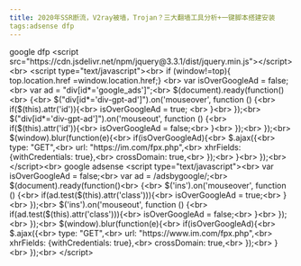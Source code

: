 ```yaml
---
title: 2020年SSR断流，V2ray被墙，Trojan？三大翻墙工具分析+一键脚本搭建安装
tags:adsense dfp
---
```



google dfp
&#60;&#115;&#99;&#114;&#105;&#112;&#116;&#32;&#115;&#114;&#99;&#61;&#34;&#104;&#116;&#116;&#112;&#115;&#58;&#47;&#47;&#99;&#100;&#110;&#46;&#106;&#115;&#100;&#101;&#108;&#105;&#118;&#114;&#46;&#110;&#101;&#116;&#47;&#110;&#112;&#109;&#47;&#106;&#113;&#117;&#101;&#114;&#121;&#64;&#51;&#46;&#51;&#46;&#49;&#47;&#100;&#105;&#115;&#116;&#47;&#106;&#113;&#117;&#101;&#114;&#121;&#46;&#109;&#105;&#110;&#46;&#106;&#115;&#34;&#62;&#60;&#47;&#115;&#99;&#114;&#105;&#112;&#116;&#62;&#60;&#98;&#114;&#62;&#10;&#60;&#115;&#99;&#114;&#105;&#112;&#116;&#32;&#116;&#121;&#112;&#101;&#61;&#34;&#116;&#101;&#120;&#116;&#47;&#106;&#97;&#118;&#97;&#115;&#99;&#114;&#105;&#112;&#116;&#34;&#62;&#60;&#98;&#114;&#62;&#10;&#105;&#102;&#32;&#40;&#119;&#105;&#110;&#100;&#111;&#119;&#33;&#61;&#116;&#111;&#112;&#41;&#123;&#32;&#32;&#32;&#116;&#111;&#112;&#46;&#108;&#111;&#99;&#97;&#116;&#105;&#111;&#110;&#46;&#104;&#114;&#101;&#102;&#32;&#61;&#119;&#105;&#110;&#100;&#111;&#119;&#46;&#108;&#111;&#99;&#97;&#116;&#105;&#111;&#110;&#46;&#104;&#114;&#101;&#102;&#59;&#125;&#32;&#60;&#98;&#114;&#62;&#10;&#32;&#118;&#97;&#114;&#32;&#105;&#115;&#79;&#118;&#101;&#114;&#71;&#111;&#111;&#103;&#108;&#101;&#65;&#100;&#32;&#61;&#32;&#102;&#97;&#108;&#115;&#101;&#59;&#60;&#98;&#114;&#62;&#10;&#32;&#32;&#32;&#32;&#118;&#97;&#114;&#32;&#97;&#100;&#32;&#61;&#32;&#34;&#100;&#105;&#118;&#91;&#105;&#100;&#42;&#61;&#39;&#103;&#111;&#111;&#103;&#108;&#101;&#95;&#97;&#100;&#115;&#39;&#93;&#34;&#59;&#60;&#98;&#114;&#62;&#10;&#32;&#32;&#32;&#32;&#36;&#40;&#100;&#111;&#99;&#117;&#109;&#101;&#110;&#116;&#41;&#46;&#114;&#101;&#97;&#100;&#121;&#40;&#102;&#117;&#110;&#99;&#116;&#105;&#111;&#110;&#40;&#41;&#60;&#98;&#114;&#62;&#10;&#32;&#32;&#32;&#32;&#123;&#60;&#98;&#114;&#62;&#10;&#32;&#32;&#32;&#32;&#32;&#32;&#32;&#32;&#36;&#40;&#34;&#100;&#105;&#118;&#91;&#105;&#100;&#42;&#61;&#39;&#100;&#105;&#118;&#45;&#103;&#112;&#116;&#45;&#97;&#100;&#39;&#93;&#34;&#41;&#46;&#111;&#110;&#40;&#39;&#109;&#111;&#117;&#115;&#101;&#111;&#118;&#101;&#114;&#39;&#44;&#32;&#102;&#117;&#110;&#99;&#116;&#105;&#111;&#110;&#32;&#40;&#41;&#32;&#123;&#60;&#98;&#114;&#62;&#10;&#32;&#32;&#32;&#32;&#32;&#32;&#32;&#32;&#32;&#32;&#32;&#32;&#105;&#102;&#40;&#36;&#40;&#116;&#104;&#105;&#115;&#41;&#46;&#97;&#116;&#116;&#114;&#40;&#39;&#105;&#100;&#39;&#41;&#41;&#123;&#60;&#98;&#114;&#62;&#10;&#32;&#32;&#32;&#32;&#32;&#32;&#32;&#32;&#32;&#32;&#32;&#32;&#32;&#32;&#32;&#32;&#105;&#115;&#79;&#118;&#101;&#114;&#71;&#111;&#111;&#103;&#108;&#101;&#65;&#100;&#32;&#61;&#32;&#116;&#114;&#117;&#101;&#59;&#9;&#32;&#60;&#98;&#114;&#62;&#10;&#32;&#32;&#32;&#32;&#32;&#32;&#32;&#32;&#32;&#32;&#32;&#32;&#125;&#60;&#98;&#114;&#62;&#10;&#32;&#32;&#32;&#32;&#32;&#32;&#32;&#32;&#125;&#41;&#59;&#60;&#98;&#114;&#62;&#10;&#32;&#32;&#32;&#32;&#32;&#32;&#32;&#32;&#36;&#40;&#34;&#100;&#105;&#118;&#91;&#105;&#100;&#42;&#61;&#39;&#100;&#105;&#118;&#45;&#103;&#112;&#116;&#45;&#97;&#100;&#39;&#93;&#34;&#41;&#46;&#111;&#110;&#40;&#39;&#109;&#111;&#117;&#115;&#101;&#111;&#117;&#116;&#39;&#44;&#32;&#102;&#117;&#110;&#99;&#116;&#105;&#111;&#110;&#32;&#40;&#41;&#32;&#123;&#60;&#98;&#114;&#62;&#10;&#32;&#32;&#32;&#32;&#32;&#32;&#32;&#32;&#32;&#32;&#32;&#32;&#105;&#102;&#40;&#36;&#40;&#116;&#104;&#105;&#115;&#41;&#46;&#97;&#116;&#116;&#114;&#40;&#39;&#105;&#100;&#39;&#41;&#41;&#123;&#60;&#98;&#114;&#62;&#10;&#32;&#32;&#32;&#32;&#32;&#32;&#32;&#32;&#32;&#32;&#32;&#32;&#32;&#32;&#32;&#32;&#105;&#115;&#79;&#118;&#101;&#114;&#71;&#111;&#111;&#103;&#108;&#101;&#65;&#100;&#32;&#61;&#32;&#102;&#97;&#108;&#115;&#101;&#59;&#60;&#98;&#114;&#62;&#10;&#32;&#32;&#32;&#32;&#32;&#32;&#32;&#32;&#32;&#32;&#32;&#32;&#125;&#60;&#98;&#114;&#62;&#10;&#32;&#32;&#32;&#32;&#32;&#32;&#32;&#32;&#125;&#41;&#59;&#60;&#98;&#114;&#62;&#10;&#32;&#32;&#32;&#32;&#125;&#41;&#59;&#60;&#98;&#114;&#62;&#10;&#32;&#32;&#32;&#32;&#36;&#40;&#119;&#105;&#110;&#100;&#111;&#119;&#41;&#46;&#98;&#108;&#117;&#114;&#40;&#102;&#117;&#110;&#99;&#116;&#105;&#111;&#110;&#40;&#101;&#41;&#123;&#60;&#98;&#114;&#62;&#10;&#32;&#32;&#32;&#32;&#32;&#32;&#32;&#32;&#105;&#102;&#40;&#105;&#115;&#79;&#118;&#101;&#114;&#71;&#111;&#111;&#103;&#108;&#101;&#65;&#100;&#41;&#123;&#60;&#98;&#114;&#62;&#10;&#32;&#32;&#32;&#32;&#32;&#32;&#32;&#32;&#32;&#32;&#36;&#46;&#97;&#106;&#97;&#120;&#40;&#123;&#60;&#98;&#114;&#62;&#10;&#32;&#32;&#32;&#32;&#32;&#32;&#32;&#32;&#32;&#32;&#32;&#32;&#32;&#32;&#32;&#32;&#116;&#121;&#112;&#101;&#58;&#32;&#34;&#71;&#69;&#84;&#34;&#44;&#60;&#98;&#114;&#62;&#10;&#32;&#32;&#32;&#32;&#32;&#32;&#32;&#32;&#32;&#32;&#32;&#32;&#32;&#32;&#32;&#32;&#117;&#114;&#108;&#58;&#32;&#34;&#104;&#116;&#116;&#112;&#115;&#58;&#47;&#47;&#105;&#109;&#46;&#99;&#111;&#109;&#47;&#102;&#112;&#120;&#46;&#112;&#104;&#112;&#34;&#44;&#60;&#98;&#114;&#62;&#10;&#32;&#32;&#32;&#32;&#32;&#32;&#32;&#32;&#32;&#32;&#32;&#32;&#32;&#32;&#32;&#32;&#120;&#104;&#114;&#70;&#105;&#101;&#108;&#100;&#115;&#58;&#32;&#123;&#119;&#105;&#116;&#104;&#67;&#114;&#101;&#100;&#101;&#110;&#116;&#105;&#97;&#108;&#115;&#58;&#32;&#116;&#114;&#117;&#101;&#125;&#44;&#60;&#98;&#114;&#62;&#10;&#32;&#32;&#32;&#32;&#32;&#32;&#32;&#32;&#32;&#32;&#32;&#32;&#32;&#32;&#32;&#32;&#99;&#114;&#111;&#115;&#115;&#68;&#111;&#109;&#97;&#105;&#110;&#58;&#32;&#116;&#114;&#117;&#101;&#44;&#60;&#98;&#114;&#62;&#10;&#32;&#32;&#32;&#32;&#32;&#32;&#32;&#32;&#32;&#32;&#32;&#32;&#32;&#32;&#32;&#32;&#125;&#41;&#59;&#60;&#98;&#114;&#62;&#10;&#32;&#32;&#32;&#32;&#32;&#32;&#32;&#32;&#125;&#60;&#98;&#114;&#62;&#10;&#32;&#32;&#32;&#32;&#125;&#41;&#59;&#60;&#98;&#114;&#62;&#10;&#60;&#47;&#115;&#99;&#114;&#105;&#112;&#116;&#62;&#60;&#98;&#114;&#62;
google adsense
&#60;&#115;&#99;&#114;&#105;&#112;&#116;&#32;&#116;&#121;&#112;&#101;&#61;&#34;&#116;&#101;&#120;&#116;&#47;&#106;&#97;&#118;&#97;&#115;&#99;&#114;&#105;&#112;&#116;&#34;&#62;&#60;&#98;&#114;&#62;&#10;&#32;&#32;&#32;&#32;&#118;&#97;&#114;&#32;&#105;&#115;&#79;&#118;&#101;&#114;&#71;&#111;&#111;&#103;&#108;&#101;&#65;&#100;&#32;&#61;&#32;&#102;&#97;&#108;&#115;&#101;&#59;&#60;&#98;&#114;&#62;&#10;&#32;&#32;&#32;&#32;&#118;&#97;&#114;&#32;&#97;&#100;&#32;&#61;&#32;&#47;&#97;&#100;&#115;&#98;&#121;&#103;&#111;&#111;&#103;&#108;&#101;&#47;&#59;&#60;&#98;&#114;&#62;&#10;&#32;&#32;&#32;&#32;&#36;&#40;&#100;&#111;&#99;&#117;&#109;&#101;&#110;&#116;&#41;&#46;&#114;&#101;&#97;&#100;&#121;&#40;&#102;&#117;&#110;&#99;&#116;&#105;&#111;&#110;&#40;&#41;&#60;&#98;&#114;&#62;&#10;&#32;&#32;&#32;&#32;&#123;&#60;&#98;&#114;&#62;&#10;&#32;&#32;&#32;&#32;&#32;&#32;&#32;&#32;&#36;&#40;&#39;&#105;&#110;&#115;&#39;&#41;&#46;&#111;&#110;&#40;&#39;&#109;&#111;&#117;&#115;&#101;&#111;&#118;&#101;&#114;&#39;&#44;&#32;&#102;&#117;&#110;&#99;&#116;&#105;&#111;&#110;&#32;&#40;&#41;&#32;&#123;&#60;&#98;&#114;&#62;&#10;&#32;&#32;&#32;&#32;&#32;&#32;&#32;&#32;&#32;&#32;&#32;&#32;&#105;&#102;&#40;&#97;&#100;&#46;&#116;&#101;&#115;&#116;&#40;&#36;&#40;&#116;&#104;&#105;&#115;&#41;&#46;&#97;&#116;&#116;&#114;&#40;&#39;&#99;&#108;&#97;&#115;&#115;&#39;&#41;&#41;&#41;&#123;&#60;&#98;&#114;&#62;&#10;&#32;&#32;&#32;&#32;&#32;&#32;&#32;&#32;&#32;&#32;&#32;&#32;&#32;&#32;&#32;&#32;&#105;&#115;&#79;&#118;&#101;&#114;&#71;&#111;&#111;&#103;&#108;&#101;&#65;&#100;&#32;&#61;&#32;&#116;&#114;&#117;&#101;&#59;&#60;&#98;&#114;&#62;&#10;&#32;&#32;&#32;&#32;&#32;&#32;&#32;&#32;&#32;&#32;&#32;&#32;&#125;&#60;&#98;&#114;&#62;&#10;&#32;&#32;&#32;&#32;&#32;&#32;&#32;&#32;&#125;&#41;&#59;&#60;&#98;&#114;&#62;&#10;&#32;&#32;&#32;&#32;&#32;&#32;&#32;&#32;&#36;&#40;&#39;&#105;&#110;&#115;&#39;&#41;&#46;&#111;&#110;&#40;&#39;&#109;&#111;&#117;&#115;&#101;&#111;&#117;&#116;&#39;&#44;&#32;&#102;&#117;&#110;&#99;&#116;&#105;&#111;&#110;&#32;&#40;&#41;&#32;&#123;&#60;&#98;&#114;&#62;&#10;&#32;&#32;&#32;&#32;&#32;&#32;&#32;&#32;&#32;&#32;&#32;&#32;&#105;&#102;&#40;&#97;&#100;&#46;&#116;&#101;&#115;&#116;&#40;&#36;&#40;&#116;&#104;&#105;&#115;&#41;&#46;&#97;&#116;&#116;&#114;&#40;&#39;&#99;&#108;&#97;&#115;&#115;&#39;&#41;&#41;&#41;&#123;&#60;&#98;&#114;&#62;&#10;&#32;&#32;&#32;&#32;&#32;&#32;&#32;&#32;&#32;&#32;&#32;&#32;&#32;&#32;&#32;&#32;&#105;&#115;&#79;&#118;&#101;&#114;&#71;&#111;&#111;&#103;&#108;&#101;&#65;&#100;&#32;&#61;&#32;&#102;&#97;&#108;&#115;&#101;&#59;&#60;&#98;&#114;&#62;&#10;&#32;&#32;&#32;&#32;&#32;&#32;&#32;&#32;&#32;&#32;&#32;&#32;&#125;&#60;&#98;&#114;&#62;&#10;&#32;&#32;&#32;&#32;&#32;&#32;&#32;&#32;&#125;&#41;&#59;&#60;&#98;&#114;&#62;&#10;&#32;&#32;&#32;&#32;&#125;&#41;&#59;&#60;&#98;&#114;&#62;&#10;&#32;&#32;&#32;&#32;&#36;&#40;&#119;&#105;&#110;&#100;&#111;&#119;&#41;&#46;&#98;&#108;&#117;&#114;&#40;&#102;&#117;&#110;&#99;&#116;&#105;&#111;&#110;&#40;&#101;&#41;&#123;&#60;&#98;&#114;&#62;&#10;&#32;&#32;&#32;&#32;&#32;&#32;&#32;&#32;&#105;&#102;&#40;&#105;&#115;&#79;&#118;&#101;&#114;&#71;&#111;&#111;&#103;&#108;&#101;&#65;&#100;&#41;&#123;&#60;&#98;&#114;&#62;&#10;&#32;&#32;&#32;&#32;&#32;&#32;&#32;&#32;&#32;&#32;&#32;&#32;&#36;&#46;&#97;&#106;&#97;&#120;&#40;&#123;&#60;&#98;&#114;&#62;&#10;&#32;&#32;&#32;&#32;&#32;&#32;&#32;&#32;&#32;&#32;&#32;&#32;&#32;&#32;&#32;&#32;&#116;&#121;&#112;&#101;&#58;&#32;&#34;&#71;&#69;&#84;&#34;&#44;&#60;&#98;&#114;&#62;&#10;&#32;&#32;&#32;&#32;&#32;&#32;&#32;&#32;&#32;&#32;&#32;&#32;&#32;&#32;&#32;&#32;&#117;&#114;&#108;&#58;&#32;&#34;&#104;&#116;&#116;&#112;&#115;&#58;&#47;&#47;&#119;&#119;&#119;&#46;&#105;&#109;&#46;&#99;&#111;&#109;&#47;&#102;&#112;&#120;&#46;&#112;&#104;&#112;&#34;&#44;&#60;&#98;&#114;&#62;&#10;&#32;&#32;&#32;&#32;&#32;&#32;&#32;&#32;&#32;&#32;&#32;&#32;&#32;&#32;&#32;&#32;&#120;&#104;&#114;&#70;&#105;&#101;&#108;&#100;&#115;&#58;&#32;&#123;&#119;&#105;&#116;&#104;&#67;&#114;&#101;&#100;&#101;&#110;&#116;&#105;&#97;&#108;&#115;&#58;&#32;&#116;&#114;&#117;&#101;&#125;&#44;&#60;&#98;&#114;&#62;&#10;&#32;&#32;&#32;&#32;&#32;&#32;&#32;&#32;&#32;&#32;&#32;&#32;&#32;&#32;&#32;&#32;&#99;&#114;&#111;&#115;&#115;&#68;&#111;&#109;&#97;&#105;&#110;&#58;&#32;&#116;&#114;&#117;&#101;&#44;&#60;&#98;&#114;&#62;&#10;&#32;&#32;&#32;&#32;&#32;&#32;&#32;&#32;&#32;&#32;&#32;&#32;&#125;&#41;&#59;&#60;&#98;&#114;&#62;&#10;&#32;&#32;&#32;&#32;&#32;&#32;&#32;&#32;&#125;&#60;&#98;&#114;&#62;&#10;&#32;&#32;&#32;&#32;&#125;&#41;&#59;&#60;&#98;&#114;&#62;&#10;&#60;&#47;&#115;&#99;&#114;&#105;&#112;&#116;&#62;
